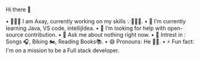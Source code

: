 Hi there 👋

• 👨🏼‍🎓 I am Axay, currently working on my skills 💡👨🏻‍💻.
• 🌱 I’m currently learning Java, VS code, intellijIdea.
• 👀 I’m looking for help with open-source contribution.
• 💬 Ask me about nothing right now.
• 🤔 Intrest in : Songs 🎧, Biking 🏍️, Reading Books📚.
• 😄 Pronouns: He 👨‍💻.
• ⚡ Fun fact: I'm on a mission to be a Full stack developer.
